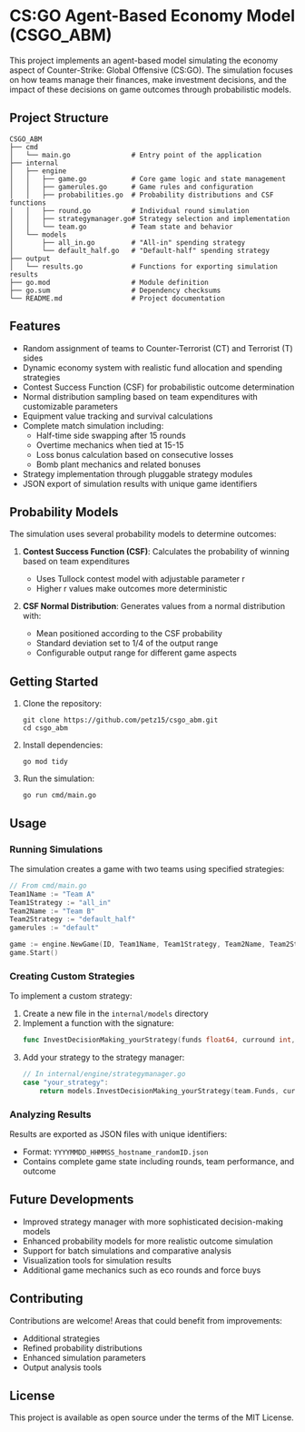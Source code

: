 # CS:GO Agent-Based Economy Model (CSGO_ABM)

This project implements an agent-based model simulating the economy aspect of Counter-Strike: Global Offensive (CS:GO). The simulation focuses on how teams manage their finances, make investment decisions, and the impact of these decisions on game outcomes through probabilistic models.

## Project Structure

```
CSGO_ABM
├── cmd
│   └── main.go               # Entry point of the application
├── internal
│   ├── engine
│   │   ├── game.go           # Core game logic and state management
│   │   ├── gamerules.go      # Game rules and configuration
│   │   ├── probabilities.go  # Probability distributions and CSF functions
│   │   ├── round.go          # Individual round simulation
│   │   ├── strategymanager.go# Strategy selection and implementation
│   │   └── team.go           # Team state and behavior
│   └── models
│       ├── all_in.go         # "All-in" spending strategy
│       └── default_half.go   # "Default-half" spending strategy
├── output
│   └── results.go            # Functions for exporting simulation results
├── go.mod                    # Module definition
├── go.sum                    # Dependency checksums
└── README.md                 # Project documentation
```

## Features

- Random assignment of teams to Counter-Terrorist (CT) and Terrorist (T) sides
- Dynamic economy system with realistic fund allocation and spending strategies
- Contest Success Function (CSF) for probabilistic outcome determination
- Normal distribution sampling based on team expenditures with customizable parameters
- Equipment value tracking and survival calculations
- Complete match simulation including:
  - Half-time side swapping after 15 rounds
  - Overtime mechanics when tied at 15-15
  - Loss bonus calculation based on consecutive losses
  - Bomb plant mechanics and related bonuses
- Strategy implementation through pluggable strategy modules
- JSON export of simulation results with unique game identifiers

## Probability Models

The simulation uses several probability models to determine outcomes:

1. **Contest Success Function (CSF)**: Calculates the probability of winning based on team expenditures
   - Uses Tullock contest model with adjustable parameter r
   - Higher r values make outcomes more deterministic

2. **CSF Normal Distribution**: Generates values from a normal distribution with:
   - Mean positioned according to the CSF probability
   - Standard deviation set to 1/4 of the output range
   - Configurable output range for different game aspects

## Getting Started

1. Clone the repository:
   ```
   git clone https://github.com/petz15/csgo_abm.git
   cd csgo_abm
   ```

2. Install dependencies:
   ```
   go mod tidy
   ```

3. Run the simulation:
   ```
   go run cmd/main.go
   ```

## Usage

### Running Simulations

The simulation creates a game with two teams using specified strategies:

```go
// From cmd/main.go
Team1Name := "Team A"
Team1Strategy := "all_in"
Team2Name := "Team B"
Team2Strategy := "default_half"
gamerules := "default"

game := engine.NewGame(ID, Team1Name, Team1Strategy, Team2Name, Team2Strategy, gamerules)
game.Start()
```

### Creating Custom Strategies

To implement a custom strategy:

1. Create a new file in the `internal/models` directory
2. Implement a function with the signature:
   ```go
   func InvestDecisionMaking_yourStrategy(funds float64, curround int, curscoreopo int) float64
   ```
3. Add your strategy to the strategy manager:
   ```go
   // In internal/engine/strategymanager.go
   case "your_strategy":
       return models.InvestDecisionMaking_yourStrategy(team.Funds, curround, curscoreopo)
   ```

### Analyzing Results

Results are exported as JSON files with unique identifiers:
- Format: `YYYYMMDD_HHMMSS_hostname_randomID.json`
- Contains complete game state including rounds, team performance, and outcome

## Future Developments

- Improved strategy manager with more sophisticated decision-making models
- Enhanced probability models for more realistic outcome simulation
- Support for batch simulations and comparative analysis
- Visualization tools for simulation results
- Additional game mechanics such as eco rounds and force buys

## Contributing

Contributions are welcome! Areas that could benefit from improvements:
- Additional strategies
- Refined probability distributions
- Enhanced simulation parameters
- Output analysis tools

## License

This project is available as open source under the terms of the MIT License.